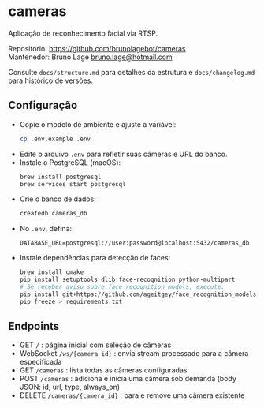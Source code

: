 # cameras

Aplicação de reconhecimento facial via RTSP.

Repositório: https://github.com/brunolagebot/cameras  
Mantenedor: Bruno Lage <bruno.lage@hotmail.com>

Consulte `docs/structure.md` para detalhes da estrutura e `docs/changelog.md` para histórico de versões.

## Configuração
- Copie o modelo de ambiente e ajuste a variável:
  ```bash
  cp .env.example .env
  ```
- Edite o arquivo `.env` para refletir suas câmeras e URL do banco.
- Instale o PostgreSQL (macOS):
  ```bash
  brew install postgresql
  brew services start postgresql
  ```
- Crie o banco de dados:
  ```bash
  createdb cameras_db
  ```
- No `.env`, defina:
  ```env
  DATABASE_URL=postgresql://user:password@localhost:5432/cameras_db
  ```
- Instale dependências para detecção de faces:
  ```bash
  brew install cmake
  pip install setuptools dlib face-recognition python-multipart
  # Se receber aviso sobre face_recognition_models, execute:
  pip install git+https://github.com/ageitgey/face_recognition_models
  pip freeze > requirements.txt
  ```

## Endpoints
- GET `/` : página inicial com seleção de câmeras
- WebSocket `/ws/{camera_id}` : envia stream processado para a câmera especificada
- GET `/cameras` : lista todas as câmeras configuradas
- POST `/cameras` : adiciona e inicia uma câmera sob demanda (body JSON: id, url, type, always_on)
- DELETE `/cameras/{camera_id}` : para e remove uma câmera existente 